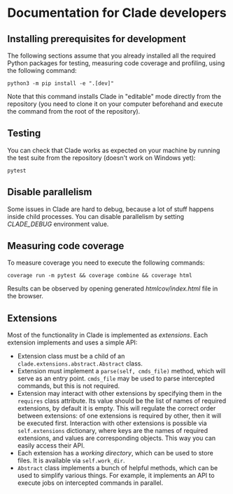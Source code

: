 # Documentation for Clade developers

## Installing prerequisites for development

The following sections assume that you already installed all the required
Python packages for testing, measuring code coverage and profiling, using the
following command:

``` shell
python3 -m pip install -e ".[dev]"
```

Note that this command installs Clade in "editable" mode directly from the
repository (you need to clone it on your computer beforehand and execute
the command from the root of the repository).

## Testing

You can check that Clade works as expected on your machine by running
the test suite from the repository (doesn't work on Windows yet):

``` shell
pytest
```

## Disable parallelism

Some issues in Clade are hard to debug, because a lot of stuff happens inside
child processes. You can disable parallelism by setting *CLADE_DEBUG*
environment value.

## Measuring code coverage

To measure coverage you need to execute the following commands:

``` shell
coverage run -m pytest && coverage combine && coverage html
```

Results can be observed by opening generated *htmlcov/index.html* file in the browser.

## Extensions

Most of the functionality in Clade is implemented as *extensions*. Each
extension implements and uses a simple API:

- Extension class must be a child of an `clade.extensions.abstract.Abstract` class.
- Extension must implement a `parse(self, cmds_file)` method,
    which will serve as an entry point. `cmds_file` may be used to
    parse intercepted commands, but this is not required.
- Extension may interact with other extensions by specifying them in the
    `requires` class attribute. Its value should be the list of names of
    required extensions, by default it is empty.
    This will regulate the correct order between extensions: of one extensions
    is required by other, then it will be executed first.
    Interaction with other extensions is possible via `self.extensions`
    dictionary, where keys are the names of required extensions, and values
    are corresponding objects. This way you can easily access their API.
- Each extension has a *working directory*, which can be used to store files.
    It is available via `self.work_dir`.
- `Abstract` class implements a bunch of helpful methods, which can be used to
    simplify various things. For example, it implements an API to execute jobs
    on intercepted commands in parallel.
